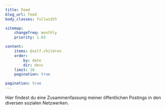 ```yaml
---
title: Feed
blog_url: feed
body_classes: fullwidth

sitemap:
    changefreq: monthly
    priority: 1.03

content:
    items: @self.children
    order:
        by: date
        dir: desc
    limit: 10
    pagination: true

pagination: true
---
```

Hier findest du eine Zusammenfassung meiner öffentlichen Postings in den diversen sozialen Netzwerken.
